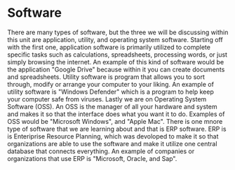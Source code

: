 # Software
There are many types of software, but the three we will be discussing within this unit are application, utility, and operating system software. Starting off with the first one, application software is primarily utilized to complete specific tasks such as calculations, spreadsheets, processing words, or just simply browsing the internet. An example of this kind of software would be the application "Google Drive" because within it you can create documents and spreadsheets. Utility software is program that allows you to sort through, modify or arrange your computer to your liking. An example of utility software is "Windows Defender" which is a  program to help keep your computer safe from viruses. Lastly we are on Operating System Software (OSS). An OSS is the manager of all your hardware and system and makes it so that the interface does what you want it to do. Examples of OSS would be "Microsoft Windows", and "Apple Mac". There is one mnore type of software that we are learning about and that is ERP software. ERP is is Enteriprise Resource Planning, which was devoloped to make it so that organizations are able to use the software and make it utilize one central database that connects everything. An example of companies or organizations that use ERP is "Microsoft, Oracle, and Sap".
